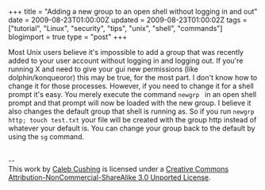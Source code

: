 +++
title = "Adding a new group to an open shell without logging in and out"
date = 2009-08-23T01:00:00Z
updated = 2009-08-23T01:00:02Z
tags = ["tutorial", "Linux", "security", "tips", "unix", "shell", "commands"]
blogimport = true 
type = "post"
+++

Most Unix users believe it's impossible to add a group that was recently added to your user account without logging in and logging out. If you're running X and need to give your gui new permissions (like dolphin/konqueoror) this may be true, for the most part. I don't know how to change it for those processes. However, if you need to change it for a shell prompt it's easy. You merely execute the command <code>newgrp <newgroupname></code> in an open shell prompt and that prompt will now be loaded with the new group. I believe it also changes the default group that shell is running as. So if you run <code>newgrp http; touch test.txt</code> your file will be created with the group http instead of whatever your default is. You can change your group back to the default by using the <code>sg</code> command.<div class="blogger-post-footer"><br />--<br />
This <span xmlns:dc="http://purl.org/dc/elements/1.1/" href="http://purl.org/dc/dcmitype/Text" rel="dc:type">work</span> by <a xmlns:cc="http://creativecommons.org/ns#" href="http://www.xenoterracide.com" property="cc:attributionName" rel="cc:attributionURL">Caleb Cushing</a> is licensed under a <a rel="license" href="http://creativecommons.org/licenses/by-nc-sa/3.0/">Creative Commons Attribution-NonCommercial-ShareAlike 3.0 Unported License</a>.</div>

